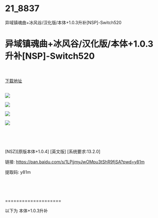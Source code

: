 # 21_8837
异域镇魂曲+冰风谷/汉化版/本体+1.0.3升补[NSP]-Switch520
# 异域镇魂曲+冰风谷/汉化版/本体+1.0.3升补[NSP]-Switch520
 <br/></br>
[下载地址](https://www.switch520.cc/article/8837 "下载地址")
<br/></br>

<p><span style="color: #ffffff;"><strong><img src="https://www.switch520.cc/muke_img/upload_art_editor_20210102-1_10cfb7db0b486d3e2d33a037195e5cd6.jpg"></strong></span></p>
<p><span style="color: #ffffff;"><strong><img src="https://www.switch520.cc/muke_img/upload_art_editor_20210102-1_961acfa8bdf5db9239107a1ed0826c2d.jpg"></strong></span></p>
<p><span style="color: #ffffff;"><strong><img src="https://www.switch520.cc/muke_img/upload_art_editor_20210102-1_dbf30a973c48627be911a4f7a9a5a178.jpg"></strong></span></p>
<p><span style="color: #ffffff;"><strong><img src="https://www.switch520.cc/muke_img/upload_art_editor_20210102-1_715964084b9f3732af4794c0082b818b.jpg"></strong></span></p>
<p><span style="color: #ffffff;"><strong>&nbsp;</strong></span></p>
<p>&nbsp;</p>
<p>[NSZ][原版本体+1.0.4] [英文版] [系统要求:13.2.0]</p>
<p>链接: <a href="https://pan.baidu.com/s/1LPjjmyJwOMpu3tShR9fjSA?pwd=y81m">https://pan.baidu.com/s/1LPjjmyJwOMpu3tShR9fjSA?pwd=y81m </a></p>
<p>提取码: y81m</p>
<p>&nbsp;</p>
<p>&nbsp;</p>
<p>====================</p>
<p>以下为 本体+1.0.3升补</p>

